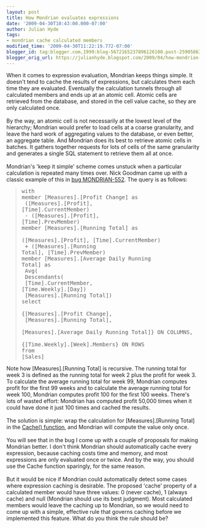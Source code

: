 ```yaml
---
layout: post
title: How Mondrian evaluates expressions
date: '2009-04-30T10:43:00.000-07:00'
author: Julian Hyde
tags:
- mondrian cache calculated members
modified_time: '2009-04-30T11:22:19.772-07:00'
blogger_id: tag:blogger.com,1999:blog-5672165237896126100.post-2590586374515504298
blogger_orig_url: https://julianhyde.blogspot.com/2009/04/how-mondrian-evaluates-expressions.html
---
```


When it comes to expression evaluation, Mondrian keeps things simple. It doesn't tend to cache the results of expressions, but calculates them each time they are evaluated. Eventually the calculation tunnels through all calculated members and ends up at an atomic cell. Atomic cells are retrieved from the database, and stored in the cell value cache, so they are only calculated once.<br /><br />By the way, an atomic cell is not necessarily at the lowest level of the hierarchy; Mondrian would prefer to load cells at a coarse granularity, and leave the hard work of aggregating values to the database, or even better, an aggregate table. And Mondrian does its best to retrieve atomic cells in batches. It gathers together requests for lots of cells of the same granularity and generates a single SQL statement to retrieve them all at once.<br /><br />Mondrian's 'keep it simple' scheme comes unstuck when a particular calculation is repeated many times over. Nick Goodman came up with a classic example of this in <a href="http://jira.pentaho.org:8080/browse/MONDRIAN-552">bug MONDRIAN-552</a>. The query is as follows:<br /><blockquote><pre>with member [Measures].[Profit Change] as<br />   ([Measures].[Profit], [Time].CurrentMember)<br />   - ([Measures].[Profit], [Time].PrevMember)<br />member [Measures].[Running Total] as<br />   ([Measures].[Profit], [Time].CurrentMember)<br />   + ([Measures].[Running Total], [Time].PrevMember)<br />member [Measures].[Average Daily Running Total] as<br />   Avg(<br />       Descendants(<br />           [Time].CurrentMember, [Time.Weekly].[Day])<br />      [Measures].[Running Total])<br />select<br />   {[Measures].[Profit Change],<br />     [Measures].[Running Total],<br />     [Measures].[Average Daily Running Total]} ON COLUMNS,<br />   {[Time.Weekly].[Week].Members} ON ROWS<br />from [Sales]</pre></blockquote>Note how [Measures].[Running Total] is recursive. The running total for week 3 is defined as the running total for week 2 plus the profit for week 3. To calculate the average running total for week 99, Mondrian computes profit for the first 99 weeks and to calculate the average running total for week 100, Mondrian computes profit 100 for the first 100 weeks. There's lots of wasted effort: Mondrian has computed profit 50,000 times when it could have done it just 100 times and cached the results.<br /><br />The solution is simple: wrap the calculation for [Measures].[Running Total] in the <a href="http://mondrian.pentaho.org/documentation/performance.php#Optimizing_Calculations_with_the_Expression_Cache">Cache() function</a>, and Mondrian will compute the value only once.<br /><br />You will see that in the bug I come up with a couple of proposals for making Mondrian better. I don't think Mondrian should automatically cache every expression, because caching costs time and memory, and most expressions are only evaluated once or twice. And by the way, you should use the Cache function sparingly, for the same reason.<br /><br />But it would be nice if Mondrian could automatically detect some cases where expression caching is desirable. The proposed 'cache' property of a calculated member would have three values: 0 (never cache), 1 (always cache) and null (Mondrian should use its best judgment). Most calculated members would leave the caching up to Mondrian, so we would need to come up with a simple, effective rule that governs caching before we implemented this feature. What do you think the rule should be?